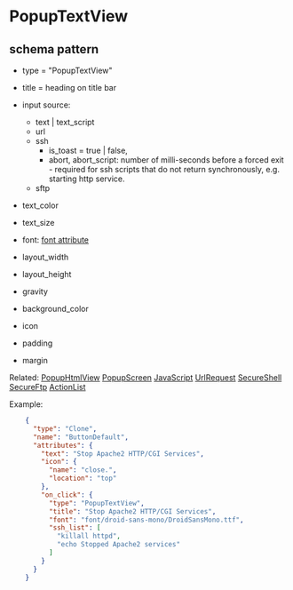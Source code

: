 # PopupTextView
## schema pattern

* type = "PopupTextView"
* title = heading on title bar
* input source:
  - text | text_script
  - url
  - ssh 
    * is_toast = true | false, 
    * abort, abort_script: number of milli-seconds before a forced exit - required for ssh scripts that do not return synchronously, e.g. starting http service.
  - sftp

* text_color
* text_size
* font: [font attribute](./font.md)
* layout_width
* layout_height
* gravity
* background_color
* icon
* padding 
* margin

Related:
[PopupHtmlView](PopupHtmlView.md) 
[PopupScreen](PopupScreen.md) 
[JavaScript](JavaScript.md) 
[UrlRequest](UrlRequest.md) 
[SecureShell](SecureShell.md) 
[SecureFtp](SecureFtp.md) 
[ActionList](ActionList.md) 


Example:
```json
    {
      "type": "Clone",
      "name": "ButtonDefault",
      "attributes": {
        "text": "Stop Apache2 HTTP/CGI Services",
        "icon": {
          "name": "close.",
          "location": "top"
        },
        "on_click": {
          "type": "PopupTextView",
          "title": "Stop Apache2 HTTP/CGI Services",
          "font": "font/droid-sans-mono/DroidSansMono.ttf",
          "ssh_list": [
            "killall httpd",
            "echo Stopped Apache2 services"
          ]
        }
      }
    }
```

